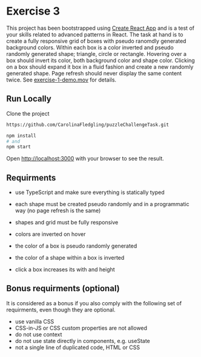 # Exercise 3

This project has been bootstrapped using [Create React App](https://create-react-app.dev/) and is a test of your skills related to advanced patterns in React. The task at hand is to create a fully responsive grid of boxes with pseudo ranomdly generated background colors. Within each box is a color inverted and pseudo randomly generated shape; triangle, circle or rectangle. Hovering over a box should invert its color, both background color and shape color. Clicking on a box should expand it box in a fluid fashion and create a new randomly generated shape. Page refresh should never display the same content twice. See [exercise-1-demo.mov](./exercise-1-demo.mov) for details.

## Run Locally

Clone the project

```bash
https://github.com/CarolinaFledgling/puzzleChallengeTask.git
```

```bash
npm install
# and
npm start

```

Open [http://localhost:3000](http://localhost:3000) with your browser to see the result.

## Requirments

- use TypeScript and make sure everything is statically typed

- each shape must be created pseudo randomly and in a programmatic way (no page refresh is the same)
- shapes and grid must be fully responsive
- colors are inverted on hover
- the color of a box is pseudo randomly generated
- the color of a shape within a box is inverted
- click a box increases its with and height

## Bonus requirments (optional)

It is considered as a bonus if you also comply with the following set of requirments, even though they are optional.

- use vanilla CSS
- CSS-in-JS or CSS custom properties are not allowed
- do not use context
- do not use state directly in components, e.g. useState
- not a single line of duplicated code, HTML or CSS
